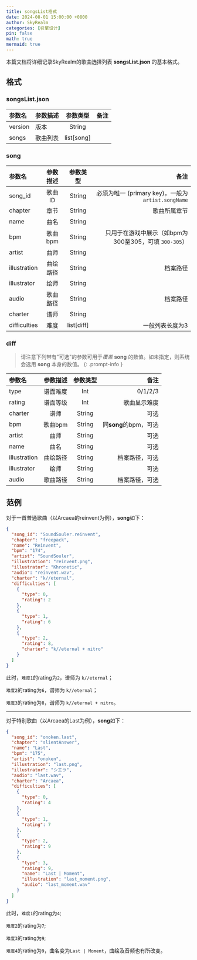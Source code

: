 ```yaml
---
title: songsList格式
date: 2024-08-01 15:00:00 +0800
author: SkyRealm
categories: [引擎设计]
pin: false
math: true
mermaid: true
---
```


本篇文档将详细记录SkyRealm的歌曲选择列表 **songsList.json** 的基本格式。  

## 格式
### songsList.json

| 参数名     | 参数描述 | 参数类型       |  备注 |
| :------ | :--- | :---------: | --: |
| version | 版本   | String     |     |
| songs   | 歌曲列表 | list[song] |     |

### song

| 参数名          | 参数描述  | 参数类型       |                                       备注 |
| :----------- | :-----: | :----------: | ---------------------------------------: |
| song_id      | 歌曲ID  | String     | 必须为唯一 (primary key)，一般为`artist.songName` |
| chapter      | 章节    | String     |                                   歌曲所属章节 |
| name         | 曲名    | String     |                                          |
| bpm          | 歌曲bpm | String     |     只用于在游戏中展示（如bpm为300至305，可填 `300-305`） |
| artist       | 曲师    | String     |                                          |
| illustration | 曲绘路径  | String     |                                     档案路径 |
| illustrator  | 绘师    | String     |                                          |
| audio        | 歌曲路径  | String     |                                     档案路径 |
| charter      | 谱师    | String     |                                          |
| difficulties | 难度    | list[diff] |                                 一般列表长度为3 |

### diff

> 请注意下列带有"可选"的参数可用于*覆盖* **song** 的数值。如未指定，则系统会选用 **song** 本身的数值。
{: .prompt-info }

| 参数名          | 参数描述  | 参数类型   |               备注 |
| :----------- | :------: | :-------: | ---------------: |
| type         | 谱面难度  | Int    |          0/1/2/3 |
| rating       | 谱面等级  | Int    |           歌曲显示难度 |
| charter      | 谱师    | String |               可选 |
| bpm          | 歌曲bpm | String | 同**song**的bpm，可选 |
| artist       | 曲师    | String |               可选 |
| name         | 曲名    | String |               可选 |
| illustration | 曲绘路径  | String |          档案路径，可选 |
| illustrator  | 绘师    | String |               可选 |
| audio        | 歌曲路径  | String |          档案路径，可选 |

## 范例


对于一首普通歌曲（以Arcaea的reinvent为例），**song**如下：
```json
{
  "song_id": "SoundSouler.reinvent",
  "chapter": "freepack",
  "name": "Reinvent",
  "bpm": "174",
  "artist": "SoundSouler",
  "illustration": "reinvent.png",
  "illustrator": "Khronetic",
  "audio": "reinvent.wav",
  "charter": "k//eternal",
  "difficulties": [
    {
      "type": 0,
      "rating": 2
    },
    {
      "type": 1,
      "rating": 6
    },
    {
      "type": 2,
      "rating": 8,
      "charter": "k//eternal + nitro"
    }
  ]
}
```

此时，`难度1`的rating为`2`，谱师为 `k//eternal`；

`难度2`的rating为`6`，谱师为 `k//eternal`；

`难度3`的rating为`8`，谱师为 `k//eternal + nitro`。

---

对于特别歌曲（以Arcaea的Last为例），**song**如下：
```json
{
  "song_id": "onoken.last",
  "chapter": "slientAnswer",
  "name": "Last",
  "bpm": "175",
  "artist": "onoken",
  "illustration": "last.png",
  "illustrator": "シエラ",
  "audio": "last.wav",
  "charter": "Arcaea",
  "difficulties": [
    {
      "type": 0,
      "rating": 4
    },
    {
      "type": 1,
      "rating": 7
    },
    {
      "type": 2,
      "rating": 9
    },
    {
      "type": 3,
      "rating": 9,
      "name": "Last | Moment",
      "illustration": "last_moment.png",
      "audio": "last_moment.wav"
    }
  ]
}
```

此时，`难度1`的rating为`4`;

`难度2`的rating为`7`;

`难度3`的rating为`9`;

`难度4`的rating为`9`，曲名变为`Last | Moment`，曲绘及音频也有所改变。
